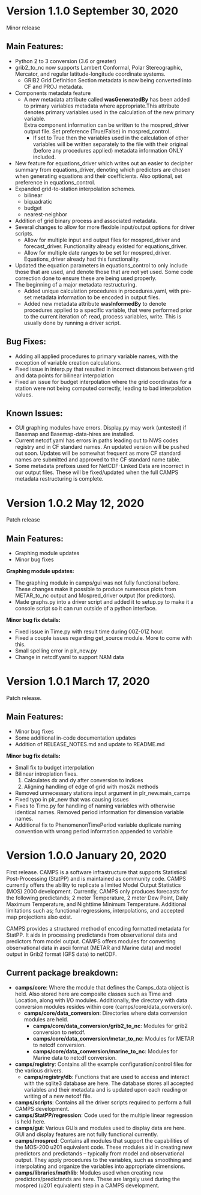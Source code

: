 # Version 1.1.0 September 30, 2020
Minor release

## Main Features:
* Python 2 to 3 conversion (3.6 or greater)
* grib2_to_nc now supports Lambert Conformal, Polar Stereographic, Mercator, and regular latitude-longitude coordinate systems.
	* GRIB2 Grid Definition Section metadata is now being converted into CF and PROJ metadata.
* Components metadata feature
	* A new metadata attribute called __wasGeneratedBy__ has been added to primary variables metadata where appropriate.This attribute denotes primary variables used in the  calculation of the new primary variable.  
Extra component information can be written to the mospred_driver output file. Set preference (True/False) in mospred_control.
		* If set to True then the variables used in the calculation of other variables will be written separately to the file with their original (before any procedures applied) metadata information ONLY included.  
* New feature for equations_driver which writes out an easier to decipher summary from equations_driver, denoting which predictors are chosen when generating equations and their coefficients.  Also optional, set preference in equations_control.
* Expanded grid-to-station interpolation schemes.
	* bilinear
	* biquadratic
	* budget
	* nearest-neighbor
* Addition of grid binary process and associated metadata.
* Several changes to allow for more flexible input/output options for driver scripts.
	* Allow for multiple input and output files for mospred_driver and forecast_driver.  Functionality already existed for equations_driver.
	* Allow for multiple date ranges to be set for mospred_driver.  Equations_driver already had this functionality.
* Updated the equation parameters in equations_control to only include those that are used, and denote those that are not yet used.  Some code correction done to ensure these are being used properly.
* The beginning of a major metadata restructuring.
	* Added unique calculation procedures in procedures.yaml, with pre-set metadata information to be encoded in output files.
	* Added new metadata attribute __wasInformedBy__ to denote procedures applied to a specific variable, that were performed prior to the current iteration of: read, process variables, write. This is usually done by running a driver script.

## Bug Fixes:
* Adding all applied procedures to primary variable names, with the exception of variable creation calculations.
* Fixed issue in interp.py that resulted in incorrect distances between grid and data points for bilinear interpolation 
* Fixed an issue for budget interpolation where the grid coordinates for a station were not being computed correctly, leading to bad interpolation values.   

## Known Issues:
* GUI graphing modules have errors.  Display.py may work (untested) if Basemap and Basemap-data-hires are installed.  
* Current netcdf.yaml has errors in paths leading out to NWS codes registry and in CF standard names.  An updated version will be pushed out soon.  Updates will be somewhat frequent as more CF standard names are submitted and approved to the CF standard name table.
* Some metadata prefixes used for NetCDF-Linked Data are incorrect in our output files.  These will be fixed/updated when the full CAMPS metadata restructuring is complete.

# Version 1.0.2 May 12, 2020
Patch release

## Main Features:
* Graphing module updates
* Minor bug fixes

__Graphing module updates:__
* The graphing module in camps/gui was not fully functional before.  These changes make it possible to produce numerous plots from METAR_to_nc output and Mospred_driver output (for predictors).
* Made graphs.py into a driver script and added it to setup.py to make it a console script so it can run outside of a python interface.

__Minor bug fix details:__
* Fixed issue in Time.py with result time during 00Z-01Z hour.
* Fixed a couple issues regarding get_source module.  More to come with this.
* Small spelling error in plr_new.py
* Change in netcdf.yaml to support NAM data 


# Version 1.0.1 March 17, 2020
Patch release.

## Main Features:
* Minor bug fixes
* Some additional in-code documentation updates
* Addition of RELEASE_NOTES.md and update to README.md

__Minor bug fix details:__
* Small fix to budget interpolation
* Bilinear introplation fixes.
    1) Calculates dx and dy after conversion to indices
    2) Aligning handling of edge of grid with mos2k methods
* Removed unnecessary stations input argument in plr_new.main_camps
* Fixed typo in plr_new that was causing issues
* Fixes to Time.py for  handling of naming variables with otherwise identical names.  Removed period information for dimension variable names.
* Additional fix to PhenomenonTimePeriod variable duplicate naming convention with wrong period information appended to variable

# Version 1.0.0 January 20, 2020

First release.  CAMPS is a software infrastructure that supports Statistical Post-Processing (StatPP) and is maintained as community code. CAMPS currently offers the ability to replicate a limited Model Output Statistics (MOS) 2000 development.  Currently, CAMPS only produces forecasts for the following predictands; 2 meter Temperature, 2 meter Dew Point, Daily Maximum Temperature, and Nighttime Minimum Temperature.  Additional limitations such as; functional regressions, interpolations, and accepted map projections also exist.

CAMPS provides a structured method of encoding formatted metadata for StatPP.  It aids in processing predictands from observational data and predictors from model output.  CAMPS offers modules for converting observational data in ascii format (METAR and Marine data) and model output in Grib2 format (GFS data) to netCDF.

## Current package breakdown:

* __camps/core__: Where the module that defines the Camps_data object is held. Also stored here are composite classes such as Time and Location, along with I/O modules. Additionally, the directory with data conversion modules resides within core (camps/core/data_conversion).
	* __camps/core/data_conversion__: Directories where data conversion modules are held.
		* __camps/core/data_conversion/grib2_to_nc__: Modules for grib2 conversion to netcdf.
		* __camps/core/data_conversion/metar_to_nc__: Modules for METAR to netcdf conversion.
		* __camps/core/data_conversion/marine_to_nc__: Modules for Marine data to netcdf conversion.
* __camps/registry__: Contains all the example configuration/control files for the various drivers.
	* __camps/registry/db__: Functions that are used to access and interact with the sqlite3 database are here. The database stores all accepted variables and their metadata and is updated upon each reading or writing of a new netcdf file.
* __camps/scripts__: Contains all the driver scripts required to perform a full CAMPS development.
* __camps/StatPP/regression__: Code used for the multiple linear regression is held here.
* __camps/gui__: Various GUIs and modules used to display data are here.  GUI and display features are not fully functional currently.
* __camps/mospred__: Contains all modules that support the capabilities of the MOS-200 u201 equivalent code. These modules aid in creating new predictors and predictands – typically from model and observational output. They apply procedures to the variables, such as smoothing and interpolating and organize the variables into appropriate dimensions.
* __camps/libraries/mathlib__: Modules used when creating new predictors/predictands are here. These are largely used during the mospred (u201 equivalent) step in a CAMPS development.
